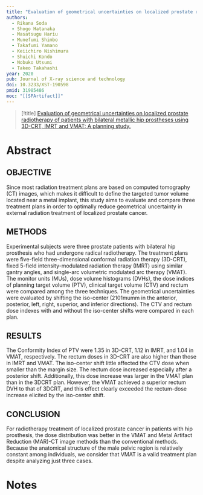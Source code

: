 ```yaml
---
title: "Evaluation of geometrical uncertainties on localized prostate radiotherapy of patients with bilateral metallic hip prostheses using 3D-CRT, IMRT and VMAT: A planning study."
authors:
  - Rikana Soda
  - Shogo Hatanaka
  - Masatsugu Hariu
  - Munefumi Shimbo
  - Takafumi Yamano
  - Keiichiro Nishimura
  - Shuichi Kondo
  - Nobuko Utsumi
  - Takeo Takahashi
year: 2020
pub: Journal of X-ray science and technology
doi: 10.3233/XST-190598
pmid: 31985486
moc: "[[SPArtifact]]"
---
```

>[!title]
[Evaluation of geometrical uncertainties on localized prostate radiotherapy of patients with bilateral metallic hip prostheses using 3D-CRT, IMRT and VMAT: A planning study.](https://pubmed.ncbi.nlm.nih.gov/31985486/)

# Abstract

## OBJECTIVE
Since most radiation treatment plans are based on computed tomography (CT) images, which makes it difficult to define the targeted tumor volume located near a metal implant, this study aims to evaluate and compare three treatment plans in order to optimally reduce geometrical uncertainty in external radiation treatment of localized prostate cancer.

## METHODS
Experimental subjects were three prostate patients with bilateral hip prosthesis who had undergone radical radiotherapy. The treatment plans were five-field three-dimensional conformal radiation therapy (3D-CRT), fixed 5-field intensity-modulated radiation therapy (IMRT) using similar gantry angles, and single-arc volumetric modulated arc therapy (VMAT). The monitor units (MUs), dose volume histograms (DVHs), the dose indices of planning target volume (PTV), clinical target volume (CTV) and rectum were compared among the three techniques. The geometrical uncertainties were evaluated by shifting the iso-center (2101mumm in the anterior, posterior, left, right, superior, and inferior directions). The CTV and rectum dose indexes with and without the iso-center shifts were compared in each plan.

## RESULTS
The Conformity Index of PTV were 1.35 in 3D-CRT, 1.12 in IMRT, and 1.04 in VMAT, respectively. The rectum doses in 3D-CRT are also higher than those in IMRT and VMAT. The iso-center shift little affected the CTV dose when smaller than the margin size. The rectum dose increased especially after a posterior shift. Additionally, this dose increase was larger in the VMAT plan than in the 3DCRT plan. However, the VMAT achieved a superior rectum DVH to that of 3DCRT, and this effect clearly exceeded the rectum-dose increase elicited by the iso-center shift.

## CONCLUSION
For radiotherapy treatment of localized prostate cancer in patients with hip prosthesis, the dose distribution was better in the VMAT and Metal Artifact Reduction (MAR)-CT image methods than the conventional methods. Because the anatomical structure of the male pelvic region is relatively constant among individuals, we consider that VMAT is a valid treatment plan despite analyzing just three cases.

# Notes